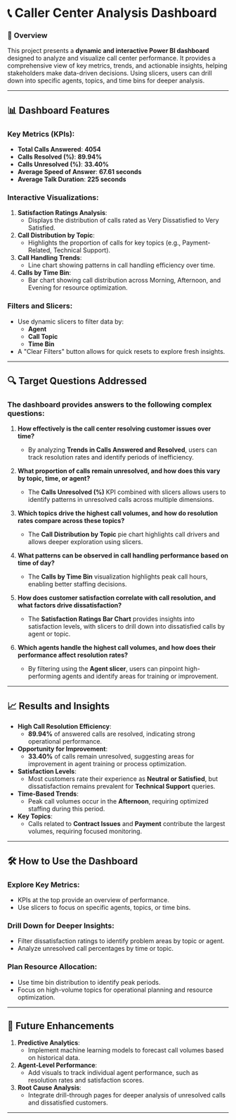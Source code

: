 # 📞 **Caller Center Analysis Dashboard**

### 🚀 **Overview**
This project presents a **dynamic and interactive Power BI dashboard** designed to analyze and visualize call center performance. It provides a comprehensive view of key metrics, trends, and actionable insights, helping stakeholders make data-driven decisions. Using slicers, users can drill down into specific agents, topics, and time bins for deeper analysis.

---

## **📊 Dashboard Features**

### **Key Metrics (KPIs):**
- **Total Calls Answered**: **4054**
- **Calls Resolved (%)**: **89.94%**
- **Calls Unresolved (%)**: **33.40%**
- **Average Speed of Answer**: **67.61 seconds**
- **Average Talk Duration**: **225 seconds**

### **Interactive Visualizations:**
1. **Satisfaction Ratings Analysis**:
   - Displays the distribution of calls rated as Very Dissatisfied to Very Satisfied.
2. **Call Distribution by Topic**:
   - Highlights the proportion of calls for key topics (e.g., Payment-Related, Technical Support).
3. **Call Handling Trends**:
   - Line chart showing patterns in call handling efficiency over time.
4. **Calls by Time Bin**:
   - Bar chart showing call distribution across Morning, Afternoon, and Evening for resource optimization.

### **Filters and Slicers:**
- Use dynamic slicers to filter data by:
  - **Agent**
  - **Call Topic**
  - **Time Bin**
- A "Clear Filters" button allows for quick resets to explore fresh insights.

---

## **🔍 Target Questions Addressed**
### The dashboard provides answers to the following complex questions:
1. **How effectively is the call center resolving customer issues over time?**
   - By analyzing **Trends in Calls Answered and Resolved**, users can track resolution rates and identify periods of inefficiency.

2. **What proportion of calls remain unresolved, and how does this vary by topic, time, or agent?**
   - The **Calls Unresolved (%)** KPI combined with slicers allows users to identify patterns in unresolved calls across multiple dimensions.

3. **Which topics drive the highest call volumes, and how do resolution rates compare across these topics?**
   - The **Call Distribution by Topic** pie chart highlights call drivers and allows deeper exploration using slicers.

4. **What patterns can be observed in call handling performance based on time of day?**
   - The **Calls by Time Bin** visualization highlights peak call hours, enabling better staffing decisions.

5. **How does customer satisfaction correlate with call resolution, and what factors drive dissatisfaction?**
   - The **Satisfaction Ratings Bar Chart** provides insights into satisfaction levels, with slicers to drill down into dissatisfied calls by agent or topic.

6. **Which agents handle the highest call volumes, and how does their performance affect resolution rates?**
   - By filtering using the **Agent slicer**, users can pinpoint high-performing agents and identify areas for training or improvement.

---

## **📈 Results and Insights**
- **High Call Resolution Efficiency**:
  - **89.94%** of answered calls are resolved, indicating strong operational performance.
- **Opportunity for Improvement**:
  - **33.40%** of calls remain unresolved, suggesting areas for improvement in agent training or process optimization.
- **Satisfaction Levels**:
  - Most customers rate their experience as **Neutral or Satisfied**, but dissatisfaction remains prevalent for **Technical Support** queries.
- **Time-Based Trends**:
  - Peak call volumes occur in the **Afternoon**, requiring optimized staffing during this period.
- **Key Topics**:
  - Calls related to **Contract Issues** and **Payment** contribute the largest volumes, requiring focused monitoring.

---

## **🛠️ How to Use the Dashboard**
### **Explore Key Metrics**:
- KPIs at the top provide an overview of performance.
- Use slicers to focus on specific agents, topics, or time bins.

### **Drill Down for Deeper Insights**:
- Filter dissatisfaction ratings to identify problem areas by topic or agent.
- Analyze unresolved call percentages by time or topic.

### **Plan Resource Allocation**:
- Use time bin distribution to identify peak periods.
- Focus on high-volume topics for operational planning and resource optimization.

---

## **🌟 Future Enhancements**
1. **Predictive Analytics**:
   - Implement machine learning models to forecast call volumes based on historical data.
2. **Agent-Level Performance**:
   - Add visuals to track individual agent performance, such as resolution rates and satisfaction scores.
3. **Root Cause Analysis**:
   - Integrate drill-through pages for deeper analysis of unresolved calls and dissatisfied customers.

---


